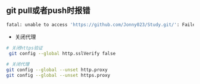 ## git pull或者push时报错



```bash
fatal: unable to access 'https://github.com/Jonny023/Study.git/': Failed to connect to github.com port 443 after 21067 ms: Couldn't connect to server
```



* 关闭代理

```sh
# 关闭https验证
 git config --global http.sslVerify false
 
# 关闭代理
git config --global --unset http.proxy
git config --global --unset https.proxy
```